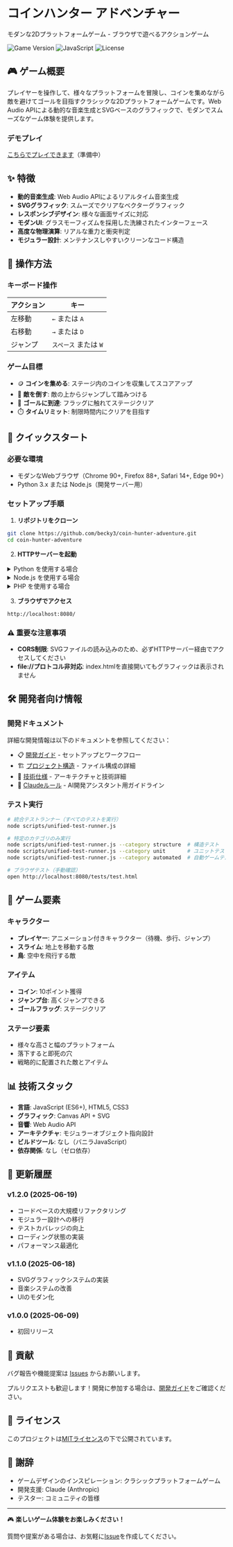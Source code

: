 # コインハンター アドベンチャー

モダンな2Dプラットフォームゲーム - ブラウザで遊べるアクションゲーム

![Game Version](https://img.shields.io/badge/version-1.2.0-blue)
![JavaScript](https://img.shields.io/badge/JavaScript-ES6+-yellow)
![License](https://img.shields.io/badge/license-MIT-green)

## 🎮 ゲーム概要

プレイヤーを操作して、様々なプラットフォームを冒険し、コインを集めながら敵を避けてゴールを目指すクラシックな2Dプラットフォームゲームです。Web Audio APIによる動的な音楽生成とSVGベースのグラフィックで、モダンでスムーズなゲーム体験を提供します。

### デモプレイ
[こちらでプレイできます](https://becky3.github.io/coin-hunter-adventure/)（準備中）

## ✨ 特徴

- **動的音楽生成**: Web Audio APIによるリアルタイム音楽生成
- **SVGグラフィック**: スムーズでクリアなベクターグラフィック
- **レスポンシブデザイン**: 様々な画面サイズに対応
- **モダンUI**: グラスモーフィズムを採用した洗練されたインターフェース
- **高度な物理演算**: リアルな重力と衝突判定
- **モジュラー設計**: メンテナンスしやすいクリーンなコード構造

## 🎯 操作方法

### キーボード操作
| アクション | キー |
|-----------|------|
| 左移動 | `←` または `A` |
| 右移動 | `→` または `D` |
| ジャンプ | `スペース` または `W` |

### ゲーム目標
- 🪙 **コインを集める**: ステージ内のコインを収集してスコアアップ
- 👾 **敵を倒す**: 敵の上からジャンプして踏みつける
- 🏁 **ゴールに到達**: フラッグに触れてステージクリア
- ⏱️ **タイムリミット**: 制限時間内にクリアを目指す

## 🚀 クイックスタート

### 必要な環境
- モダンなWebブラウザ（Chrome 90+, Firefox 88+, Safari 14+, Edge 90+）
- Python 3.x または Node.js（開発サーバー用）

### セットアップ手順

1. **リポジトリをクローン**
```bash
git clone https://github.com/becky3/coin-hunter-adventure.git
cd coin-hunter-adventure
```

2. **HTTPサーバーを起動**

<details>
<summary>Python を使用する場合</summary>

```bash
python3 -m http.server 8080
```
</details>

<details>
<summary>Node.js を使用する場合</summary>

```bash
npx serve .
# または
npm install -g http-server
http-server -p 8080
```
</details>

<details>
<summary>PHP を使用する場合</summary>

```bash
php -S localhost:8080
```
</details>

3. **ブラウザでアクセス**
```
http://localhost:8080/
```

### ⚠️ 重要な注意事項
- **CORS制限**: SVGファイルの読み込みのため、必ずHTTPサーバー経由でアクセスしてください
- **file://プロトコル非対応**: index.htmlを直接開いてもグラフィックは表示されません

## 🛠️ 開発者向け情報

### 開発ドキュメント
詳細な開発情報は以下のドキュメントを参照してください：

- 📋 [開発ガイド](docs/DEVELOPMENT_GUIDE.md) - セットアップとワークフロー
- 🏗️ [プロジェクト構造](docs/PROJECT_STRUCTURE.md) - ファイル構成の詳細
- 📐 [技術仕様](docs/TECHNICAL_SPECS.md) - アーキテクチャと技術詳細
- 📜 [Claudeルール](CLAUDE.md) - AI開発アシスタント用ガイドライン

### テスト実行
```bash
# 統合テストランナー（すべてのテストを実行）
node scripts/unified-test-runner.js

# 特定のカテゴリのみ実行
node scripts/unified-test-runner.js --category structure  # 構造テスト
node scripts/unified-test-runner.js --category unit       # ユニットテスト
node scripts/unified-test-runner.js --category automated  # 自動ゲームテスト

# ブラウザテスト（手動確認）
open http://localhost:8080/tests/test.html
```

## 🎨 ゲーム要素

### キャラクター
- **プレイヤー**: アニメーション付きキャラクター（待機、歩行、ジャンプ）
- **スライム**: 地上を移動する敵
- **鳥**: 空中を飛行する敵

### アイテム
- **コイン**: 10ポイント獲得
- **ジャンプ台**: 高くジャンプできる
- **ゴールフラッグ**: ステージクリア

### ステージ要素
- 様々な高さと幅のプラットフォーム
- 落下すると即死の穴
- 戦略的に配置された敵とアイテム

## 📊 技術スタック

- **言語**: JavaScript (ES6+), HTML5, CSS3
- **グラフィック**: Canvas API + SVG
- **音響**: Web Audio API
- **アーキテクチャ**: モジュラーオブジェクト指向設計
- **ビルドツール**: なし（バニラJavaScript）
- **依存関係**: なし（ゼロ依存）

## 🔄 更新履歴

### v1.2.0 (2025-06-19)
- コードベースの大規模リファクタリング
- モジュラー設計への移行
- テストカバレッジの向上
- ローディング状態の実装
- パフォーマンス最適化

### v1.1.0 (2025-06-18)
- SVGグラフィックシステムの実装
- 音楽システムの改善
- UIのモダン化

### v1.0.0 (2025-06-09)
- 初回リリース

## 🤝 貢献

バグ報告や機能提案は [Issues](https://github.com/becky3/coin-hunter-adventure/issues) からお願いします。

プルリクエストも歓迎します！開発に参加する場合は、[開発ガイド](docs/DEVELOPMENT_GUIDE.md)をご確認ください。

## 📄 ライセンス

このプロジェクトは[MITライセンス](LICENSE)の下で公開されています。

## 🙏 謝辞

- ゲームデザインのインスピレーション: クラシックプラットフォームゲーム
- 開発支援: Claude (Anthropic)
- テスター: コミュニティの皆様

---

🎮 **楽しいゲーム体験をお楽しみください！**

質問や提案がある場合は、お気軽に[Issue](https://github.com/becky3/coin-hunter-adventure/issues)を作成してください。